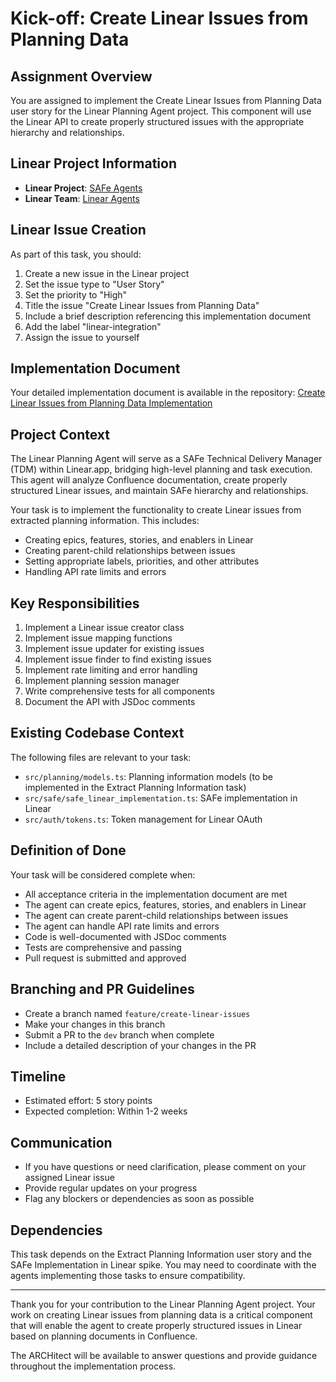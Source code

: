 # Kick-off: Create Linear Issues from Planning Data

## Assignment Overview
You are assigned to implement the Create Linear Issues from Planning Data user story for the Linear Planning Agent project. This component will use the Linear API to create properly structured issues with the appropriate hierarchy and relationships.

## Linear Project Information
- **Linear Project**: [SAFe Agents](https://linear.app/wordstofilmby/project/safe-agents-41505bde79df/overview)
- **Linear Team**: [Linear Agents](https://linear.app/wordstofilmby/team/LIN/all)

## Linear Issue Creation
As part of this task, you should:
1. Create a new issue in the Linear project
2. Set the issue type to "User Story"
3. Set the priority to "High"
4. Title the issue "Create Linear Issues from Planning Data"
5. Include a brief description referencing this implementation document
6. Add the label "linear-integration"
7. Assign the issue to yourself

## Implementation Document
Your detailed implementation document is available in the repository:
[Create Linear Issues from Planning Data Implementation](https://github.com/ByBren-LLC/WTFB-Linear-agents/blob/main/specs/create_linear_issues_from_planning_data-implementation.md)

## Project Context
The Linear Planning Agent will serve as a SAFe Technical Delivery Manager (TDM) within Linear.app, bridging high-level planning and task execution. This agent will analyze Confluence documentation, create properly structured Linear issues, and maintain SAFe hierarchy and relationships.

Your task is to implement the functionality to create Linear issues from extracted planning information. This includes:
- Creating epics, features, stories, and enablers in Linear
- Creating parent-child relationships between issues
- Setting appropriate labels, priorities, and other attributes
- Handling API rate limits and errors

## Key Responsibilities
1. Implement a Linear issue creator class
2. Implement issue mapping functions
3. Implement issue updater for existing issues
4. Implement issue finder to find existing issues
5. Implement rate limiting and error handling
6. Implement planning session manager
7. Write comprehensive tests for all components
8. Document the API with JSDoc comments

## Existing Codebase Context
The following files are relevant to your task:
- `src/planning/models.ts`: Planning information models (to be implemented in the Extract Planning Information task)
- `src/safe/safe_linear_implementation.ts`: SAFe implementation in Linear
- `src/auth/tokens.ts`: Token management for Linear OAuth

## Definition of Done
Your task will be considered complete when:
- All acceptance criteria in the implementation document are met
- The agent can create epics, features, stories, and enablers in Linear
- The agent can create parent-child relationships between issues
- The agent can handle API rate limits and errors
- Code is well-documented with JSDoc comments
- Tests are comprehensive and passing
- Pull request is submitted and approved

## Branching and PR Guidelines
- Create a branch named `feature/create-linear-issues`
- Make your changes in this branch
- Submit a PR to the `dev` branch when complete
- Include a detailed description of your changes in the PR

## Timeline
- Estimated effort: 5 story points
- Expected completion: Within 1-2 weeks

## Communication
- If you have questions or need clarification, please comment on your assigned Linear issue
- Provide regular updates on your progress
- Flag any blockers or dependencies as soon as possible

## Dependencies
This task depends on the Extract Planning Information user story and the SAFe Implementation in Linear spike. You may need to coordinate with the agents implementing those tasks to ensure compatibility.

---

Thank you for your contribution to the Linear Planning Agent project. Your work on creating Linear issues from planning data is a critical component that will enable the agent to create properly structured issues in Linear based on planning documents in Confluence.

The ARCHitect will be available to answer questions and provide guidance throughout the implementation process.

